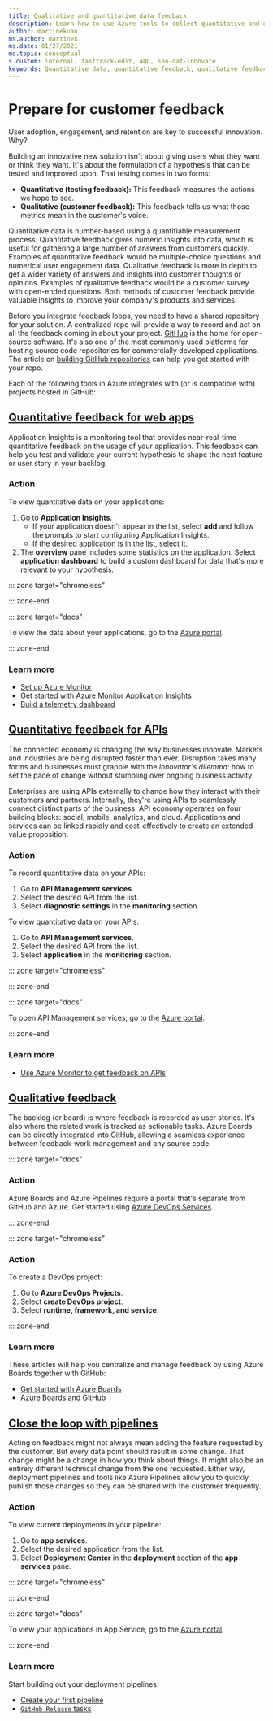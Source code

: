 ```yaml
---
title: Qualitative and quantitative data feedback
description: Learn how to use Azure tools to collect quantitative and qualitative feedback on web apps and APIs hosted in GitHub.
author: martinekuan
ms.author: martinek
ms.date: 01/27/2021
ms.topic: conceptual
s.custom: internal, fasttrack-edit, AQC, seo-caf-innovate
keywords: Quantitative data, quantitative feedback, qualitative feedback, testing feedback, customer feedback
---
```


# Prepare for customer feedback

User adoption, engagement, and retention are key to successful innovation. Why?

Building an innovative new solution isn't about giving users what they want or think they want. It's about the formulation of a hypothesis that can be tested and improved upon. That testing comes in two forms:

- **Quantitative (testing feedback):** This feedback measures the actions we hope to see.
- **Qualitative (customer feedback):** This feedback tells us what those metrics mean in the customer's voice.

Quantitative data is number-based using a quantifiable measurement process. Quantitative feedback gives numeric insights into data, which is useful for gathering a large number of answers from customers quickly. Examples of quantitative feedback would be multiple-choice questions and numerical user engagement data. Qualitative feedback is more in depth to get a wider variety of answers and insights into customer thoughts or opinions. Examples of qualitative feedback would be a customer survey with open-ended questions. Both methods of customer feedback provide valuable insights to improve your company's products and services.

Before you integrate feedback loops, you need to have a shared repository for your solution. A centralized repo will provide a way to record and act on all the feedback coming in about your project. [GitHub](https://github.com) is the home for open-source software. It's also one of the most commonly used platforms for hosting source code repositories for commercially developed applications. The article on [building GitHub repositories](/azure/devops/pipelines/repos/github) can help you get started with your repo.

Each of the following tools in Azure integrates with (or is compatible with) projects hosted in GitHub:

## [Quantitative feedback for web apps](#tab/Quantitative-Apps)

Application Insights is a monitoring tool that provides near-real-time quantitative feedback on the usage of your application. This feedback can help you test and validate your current hypothesis to shape the next feature or user story in your backlog.

### Action

To view quantitative data on your applications:

1. Go to **Application Insights**.
   - If your application doesn't appear in the list, select **add** and follow the prompts to start configuring Application Insights.
   - If the desired application is in the list, select it.
1. The **overview** pane includes some statistics on the application. Select **application dashboard** to build a custom dashboard for data that's more relevant to your hypothesis.

::: zone target="chromeless"

::: zone-end

::: zone target="docs"

To view the data about your applications, go to the [Azure portal](https://portal.azure.com/#blade/HubsExtension/BrowseResourceBlade/resourceType/Microsoft.Insights%2FComponents).

::: zone-end

### Learn more

- [Set up Azure Monitor](/azure/azure-monitor/azure-monitor-app-hub)
- [Get started with Azure Monitor Application Insights](/azure/azure-monitor/app/tutorial-users)
- [Build a telemetry dashboard](/azure/azure-monitor/app/tutorial-app-dashboards)

## [Quantitative feedback for APIs](#tab/Quantitative-APIs)

The connected economy is changing the way businesses innovate. Markets and industries are being disrupted faster than ever. Disruption takes many forms and businesses must grapple with the *innovator's dilemma*: how to set the pace of change without stumbling over ongoing business activity.

Enterprises are using APIs externally to change how they interact with their customers and partners. Internally, they're using APIs to seamlessly connect distinct parts of the business. API economy operates on four building blocks: social, mobile, analytics, and cloud. Applications and services can be linked rapidly and cost-effectively to create an extended value proposition.

<!-- markdownlint-disable MD024 -->

### Action

To record quantitative data on your APIs:

1. Go to **API Management services**.
2. Select the desired API from the list.
3. Select **diagnostic settings** in the **monitoring** section.

To view quantitative data on your APIs:

1. Go to **API Management services**.
2. Select the desired API from the list.
3. Select **application** in the **monitoring** section.

::: zone target="chromeless"

::: zone-end

::: zone target="docs"

To open API Management services, go to the [Azure portal](https://portal.azure.com/#blade/HubsExtension/BrowseResourceBlade/resourceType/Microsoft.ApiManagement%2FService).

::: zone-end

### Learn more

- [Use Azure Monitor to get feedback on APIs](/azure/api-management/api-management-howto-use-azure-monitor)

## [Qualitative feedback](#tab/Qualitative)

The backlog (or board) is where feedback is recorded as user stories. It's also where the related work is tracked as actionable tasks. Azure Boards can be directly integrated into GitHub, allowing a seamless experience between feedback-work management and any source code.

::: zone target="docs"

### Action

Azure Boards and Azure Pipelines require a portal that's separate from GitHub and Azure. Get started using [Azure DevOps Services](/azure/devops/user-guide/what-is-azure-devops).

::: zone-end

::: zone target="chromeless"

### Action

To create a DevOps project:

1. Go to **Azure DevOps Projects**.
2. Select **create DevOps project**.
3. Select **runtime, framework, and service**.

::: zone-end

### Learn more

These articles will help you centralize and manage feedback by using Azure Boards together with GitHub:

- [Get started with Azure Boards](/azure/devops/boards/get-started/)
- [Azure Boards and GitHub](/azure/devops/boards/github/)

## [Close the loop with pipelines](#tab/pipelines)

Acting on feedback might not always mean adding the feature requested by the customer. But every data point should result in some change. That change might be a change in how you think about things. It might also be an entirely different technical change from the one requested. Either way, deployment pipelines and tools like Azure Pipelines allow you to quickly publish those changes so they can be shared with the customer frequently.

### Action

To view current deployments in your pipeline:

1. Go to **app services**.
2. Select the desired application from the list.
3. Select **Deployment Center** in the **deployment** section of the **app services** pane.

::: zone target="chromeless"

::: zone-end

::: zone target="docs"

To view your applications in App Service, go to the [Azure portal](https://portal.azure.com/#blade/HubsExtension/BrowseResourceBlade/resourceType/Microsoft.Web%2FSites).

::: zone-end

### Learn more

Start building out your deployment pipelines:

- [Create your first pipeline](/azure/devops/pipelines/create-first-pipeline)
- [`GitHub Release` tasks](/azure/devops/pipelines/tasks/utility/github-release)
